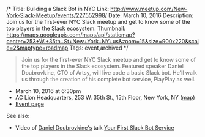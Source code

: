 /*
Title: Building a Slack Bot in NYC
Link: http://www.meetup.com/New-York-Slack-Meetup/events/227552998/
Date: March 10, 2016
Description: Join us for the first-ever NYC Slack meetup and get to know some of the top players in the Slack ecosystem.
Thumbnail: https://maps.googleapis.com/maps/api/staticmap?center=253+W.+35th+St+New+York+NY+us&zoom=15&size=900x220&scale=2&maptype=roadmap
Tags: event,archived
*/

> Join us for the first-ever NYC Slack meetup and get to know some of the top players in the Slack ecosystem. Featured speaker Daniel Doubrovkine, CTO of Artsy, will live code a basic Slack bot. He'll walk us through the creation of his complete bot service, PlayPlay as well. 

- March 10, 2016 at 6:30pm
- AC Lion Headquarters, 253 W. 35th St., 15th Floor, New York, NY ([map](https://www.google.com/maps/dir/Current+Location/253+W.+35th+St+New+York+NY+us))
- [Event page](http://www.meetup.com/New-York-Slack-Meetup/events/227552998/)

See also:

- Video of [Daniel Doubrovkine's](https://twitter.com/dblockdotorg) talk [Your First Slack Bot Service](http://code.dblock.org/2016/03/11/your-first-slack-bot-service-video.html)
